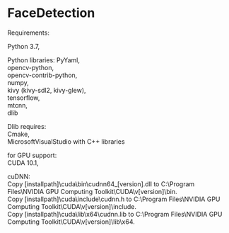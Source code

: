 # FaceDetection
Requirements: 

Python 3.7,

Python libraries:
PyYaml,\
opencv-python,\
opencv-contrib-python,\
numpy,\
kivy (kivy-sdl2, kivy-glew),\
tensorflow,\
mtcnn,\
dlib

Dlib requires:\
Cmake,\
MicrosoftVisualStudio with C++ libraries

for GPU support: \
CUDA 10.1,

cuDNN: \
Copy [installpath]\cuda\bin\cudnn64_[version].dll to C:\Program Files\NVIDIA GPU Computing Toolkit\CUDA\v[version]\bin.\
Copy [installpath]\cuda\include\cudnn.h to C:\Program Files\NVIDIA GPU Computing Toolkit\CUDA\v[version]\include.\
Copy [installpath]\cuda\lib\x64\cudnn.lib to C:\Program Files\NVIDIA GPU Computing Toolkit\CUDA\v[version]\lib\x64.



